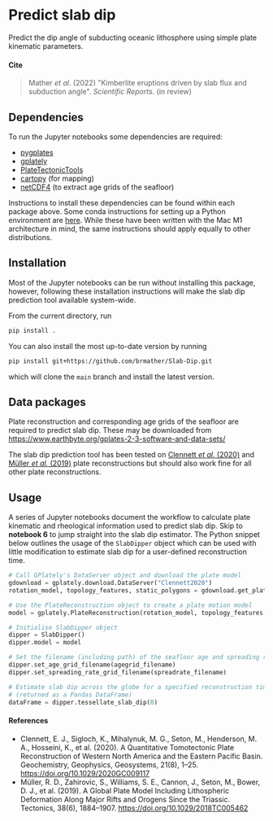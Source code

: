 # Predict slab dip

Predict the dip angle of subducting oceanic lithosphere using simple plate kinematic parameters.

#### Cite

> Mather _et al_. (2022) "Kimberlite eruptions driven by slab flux and subduction angle". _Scientific Reports_. (in review)


## Dependencies

To run the Jupyter notebooks some dependencies are required:

- [pygplates](https://www.gplates.org/download/)
- [gplately](https://github.com/GPlates/gplately)
- [PlateTectonicTools](https://github.com/EarthByte/PlateTectonicTools/tree/master/ptt)
- [cartopy](https://scitools.org.uk/cartopy/docs/latest/installing.html) (for mapping)
- [netCDF4](https://pypi.org/project/netCDF4/) (to extract age grids of the seafloor)

Instructions to install these dependencies can be found within each package above.
Some conda instructions for setting up a Python environment are [here](https://www.benmather.info/post/2022-07-07-python-for-mac-m1/). While these have been written with the Mac M1 architecture in mind, the same instructions should apply equally to other distributions.

## Installation

Most of the Jupyter notebooks can be run without installing this package, however, following these installation instructions will make the slab dip prediction tool available system-wide.

From the current directory, run

```sh
pip install .
```

You can also install the most up-to-date version by running

```sh
pip install git+https://github.com/brmather/Slab-Dip.git
```

which will clone the `main` branch and install the latest version.

## Data packages

Plate reconstruction and corresponding age grids of the seafloor are required to predict slab dip. These may be downloaded from https://www.earthbyte.org/gplates-2-3-software-and-data-sets/

The slab dip prediction tool has been tested on [Clennett _et al._ (2020)](https://doi.org/10.1029/2020GC009117) and [Müller _et al._ (2019)](https://doi.org/10.1029/2018TC005462) plate reconstructions but should also work fine for all other plate reconstructions.

## Usage

A series of Jupyter notebooks document the workflow to calculate plate kinematic and rheological information used to predict slab dip. Skip to __notebook 6__ to jump straight into the slab dip estimator. The Python snippet below outlines the usage of the `SlabDipper` object which can be used with little modification to estimate slab dip for a user-defined reconstruction time.

```python
# Call GPlately's DataServer object and download the plate model
gdownload = gplately.download.DataServer("Clennett2020")
rotation_model, topology_features, static_polygons = gdownload.get_plate_reconstruction_files()

# Use the PlateReconstruction object to create a plate motion model
model = gplately.PlateReconstruction(rotation_model, topology_features, static_polygons)

# Initialise SlabDipper object
dipper = SlabDipper()
dipper.model = model

# Set the filename (including path) of the seafloor age and spreading rate grids
dipper.set_age_grid_filename(agegrid_filename)
dipper.set_spreading_rate_grid_filename(spreadrate_filename)

# Estimate slab dip across the globe for a specified reconstruction time
# (returned as a Pandas DataFrame)
dataFrame = dipper.tessellate_slab_dip(0)
```

#### References

- Clennett, E. J., Sigloch, K., Mihalynuk, M. G., Seton, M., Henderson, M. A., Hosseini, K., et al. (2020). A Quantitative Tomotectonic Plate Reconstruction of Western North America and the Eastern Pacific Basin. Geochemistry, Geophysics, Geosystems, 21(8), 1–25. https://doi.org/10.1029/2020GC009117
- Müller, R. D., Zahirovic, S., Williams, S. E., Cannon, J., Seton, M., Bower, D. J., et al. (2019). A Global Plate Model Including Lithospheric Deformation Along Major Rifts and Orogens Since the Triassic. Tectonics, 38(6), 1884–1907. https://doi.org/10.1029/2018TC005462
